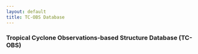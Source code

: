 ```yaml
---
layout: default
title: TC-OBS Database
---
```


### Tropical Cyclone Observations-based Structure Database (TC-OBS)